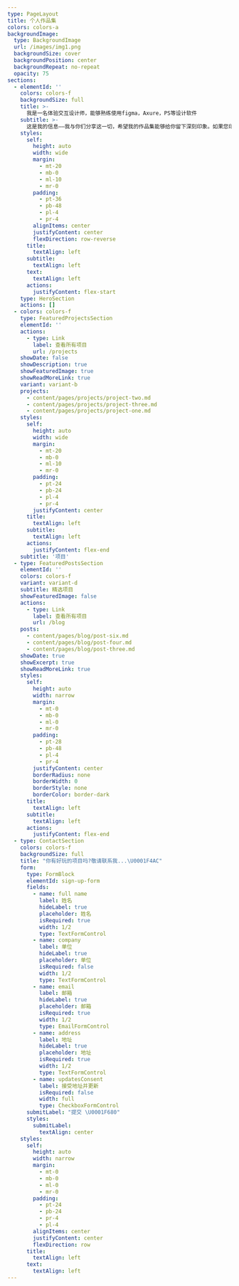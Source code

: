```yaml
---
type: PageLayout
title: 个人作品集
colors: colors-a
backgroundImage:
  type: BackgroundImage
  url: /images/img1.png
  backgroundSize: cover
  backgroundPosition: center
  backgroundRepeat: no-repeat
  opacity: 75
sections:
  - elementId: ''
    colors: colors-f
    backgroundSize: full
    title: >-
      我是一名体验交互设计师，能够熟练使用figma，Axure，PS等设计软件
    subtitle: >-
      这是我的信息——我与你们分享这一切，希望我的作品集能够给你留下深刻印象。如果您印象深刻，您可以继续向下滚动以查看有关我的更多详细信息和证书。
    styles:
      self:
        height: auto
        width: wide
        margin:
          - mt-20
          - mb-0
          - ml-10
          - mr-0
        padding:
          - pt-36
          - pb-48
          - pl-4
          - pr-4
        alignItems: center
        justifyContent: center
        flexDirection: row-reverse
      title:
        textAlign: left
      subtitle:
        textAlign: left
      text:
        textAlign: left
      actions:
        justifyContent: flex-start
    type: HeroSection
    actions: []
  - colors: colors-f
    type: FeaturedProjectsSection
    elementId: ''
    actions:
      - type: Link
        label: 查看所有项目
        url: /projects
    showDate: false
    showDescription: true
    showFeaturedImage: true
    showReadMoreLink: true
    variant: variant-b
    projects:
      - content/pages/projects/project-two.md
      - content/pages/projects/project-three.md
      - content/pages/projects/project-one.md
    styles:
      self:
        height: auto
        width: wide
        margin:
          - mt-20
          - mb-0
          - ml-10
          - mr-0
        padding:
          - pt-24
          - pb-24
          - pl-4
          - pr-4
        justifyContent: center
      title:
        textAlign: left
      subtitle:
        textAlign: left
      actions:
        justifyContent: flex-end
    subtitle: '项目'
  - type: FeaturedPostsSection
    elementId: ''
    colors: colors-f
    variant: variant-d
    subtitle: 精选项目
    showFeaturedImage: false
    actions:
      - type: Link
        label: 查看所有项目
        url: /blog
    posts:
      - content/pages/blog/post-six.md
      - content/pages/blog/post-four.md
      - content/pages/blog/post-three.md
    showDate: true
    showExcerpt: true
    showReadMoreLink: true
    styles:
      self:
        height: auto
        width: narrow
        margin:
          - mt-0
          - mb-0
          - ml-0
          - mr-0
        padding:
          - pt-28
          - pb-48
          - pl-4
          - pr-4
        justifyContent: center
        borderRadius: none
        borderWidth: 0
        borderStyle: none
        borderColor: border-dark
      title:
        textAlign: left
      subtitle:
        textAlign: left
      actions:
        justifyContent: flex-end
  - type: ContactSection
    colors: colors-f
    backgroundSize: full
    title: "你有好玩的项目吗?敬请联系我...\U0001F4AC"
    form:
      type: FormBlock
      elementId: sign-up-form
      fields:
        - name: full name
          label: 姓名
          hideLabel: true
          placeholder: 姓名
          isRequired: true
          width: 1/2
          type: TextFormControl
        - name: company
          label: 单位
          hideLabel: true
          placeholder: 单位
          isRequired: false
          width: 1/2
          type: TextFormControl
        - name: email
          label: 邮箱
          hideLabel: true
          placeholder: 邮箱
          isRequired: true
          width: 1/2
          type: EmailFormControl
        - name: address
          label: 地址
          hideLabel: true
          placeholder: 地址
          isRequired: true
          width: 1/2
          type: TextFormControl
        - name: updatesConsent
          label: 接受地址并更新
          isRequired: false
          width: full
          type: CheckboxFormControl
      submitLabel: "提交 \U0001F680"
      styles:
        submitLabel:
          textAlign: center
    styles:
      self:
        height: auto
        width: narrow
        margin:
          - mt-0
          - mb-0
          - ml-0
          - mr-0
        padding:
          - pt-24
          - pb-24
          - pr-4
          - pl-4
        alignItems: center
        justifyContent: center
        flexDirection: row
      title:
        textAlign: left
      text:
        textAlign: left
---
```

